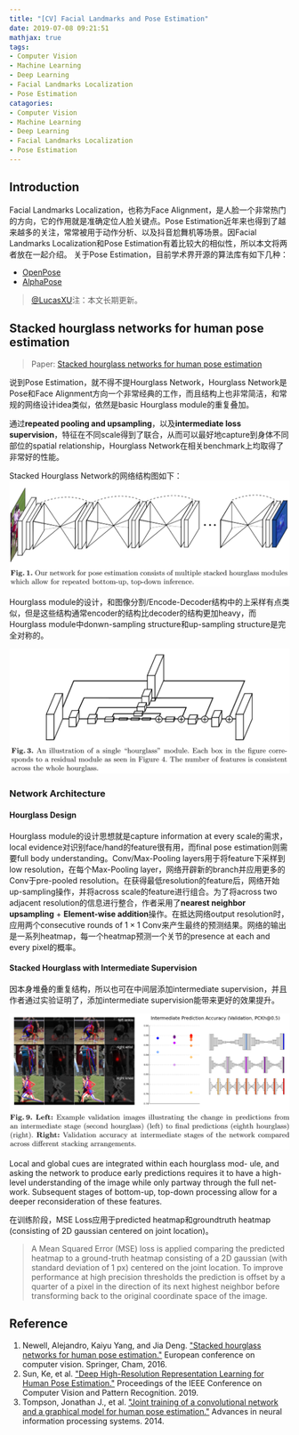 ```yaml
---
title: "[CV] Facial Landmarks and Pose Estimation"
date: 2019-07-08 09:21:51
mathjax: true
tags:
- Computer Vision
- Machine Learning
- Deep Learning
- Facial Landmarks Localization
- Pose Estimation
catagories:
- Computer Vision
- Machine Learning
- Deep Learning
- Facial Landmarks Localization
- Pose Estimation
---
```

## Introduction
Facial Landmarks Localization，也称为Face Alignment，是人脸一个非常热门的方向，它的作用就是准确定位人脸关键点。Pose Estimation近年来也得到了越来越多的关注，常常被用于动作分析、以及抖音尬舞机等场景。因Facial Landmarks Localization和Pose Estimation有着比较大的相似性，所以本文将两者放在一起介绍。
关于Pose Estimation，目前学术界开源的算法库有如下几种：
* [OpenPose](https://github.com/CMU-Perceptual-Computing-Lab/openpose.git)
* [AlphaPose](https://github.com/MVIG-SJTU/AlphaPose.git)

> [@LucasXU](https://www.zhihu.com/people/xulu-0620/activities)注：本文长期更新。


## Stacked hourglass networks for human pose estimation
> Paper: [Stacked hourglass networks for human pose estimation](https://arxiv.org/pdf/1603.06937.pdf)

说到Pose Estimation，就不得不提Hourglass Network，Hourglass Network是Pose和Face Alignment方向一个非常经典的工作，而且结构上也非常简洁，和常规的网络设计idea类似，依然是basic Hourglass module的重复叠加。

通过**repeated pooling and upsampling**，以及**intermediate loss supervision**，特征在不同scale得到了联合，从而可以最好地capture到身体不同部位的spatial relationship，Hourglass Network在相关benchmark上均取得了非常好的性能。

Stacked Hourglass Network的网络结构图如下：
![Stacked Hourglass Network](https://raw.githubusercontent.com/lucasxlu/blog/master/source/_posts/cv-landmarks-pose/stacked_hourglass_network.png)

Hourglass module的设计，和图像分割/Encode-Decoder结构中的上采样有点类似，但是这些结构通常encoder的结构比decoder的结构更加heavy，而Hourglass module中donwn-sampling structure和up-sampling structure是完全对称的。

![Hourglass module](https://raw.githubusercontent.com/lucasxlu/blog/master/source/_posts/cv-landmarks-pose/hourglass_module.png)

### Network Architecture
#### Hourglass Design
Hourglass module的设计思想就是capture information at every scale的需求，local evidence对识别face/hand的feature很有用，而final pose estimation则需要full body understanding。Conv/Max-Pooling layers用于将feature下采样到low resolution，在每个Max-Pooling layer，网络开辟新的branch并应用更多的Conv于pre-pooled resolution。在获得最低resolution的feature后，网络开始up-sampling操作，并将across scale的feature进行组合。为了将across two adjacent resolution的信息进行整合，作者采用了**nearest neighbor upsampling** + **Element-wise addition**操作。在抵达网络output resolution时，应用两个consecutive rounds of $1\times 1$ Conv来产生最终的预测结果。网络的输出是一系列heatmap，每一个heatmap预测一个关节的presence at each and every pixel的概率。

#### Stacked Hourglass with Intermediate Supervision
因本身堆叠的重复结构，所以也可在中间层添加intermediate supervision，并且作者通过实验证明了，添加intermediate supervision能带来更好的效果提升。

![Intermediate Supervision Accuracy](https://raw.githubusercontent.com/lucasxlu/blog/master/source/_posts/cv-landmarks-pose/inter_supervision_acc.png)

Local and global cues are integrated within each hourglass mod- ule, and asking the network to produce early predictions requires it to have a high-level understanding of the image while only partway through the full net- work. Subsequent stages of bottom-up, top-down processing allow for a deeper reconsideration of these features.

在训练阶段，MSE Loss应用于predicted heatmap和groundtruth heatmap (consisting of 2D gaussian centered on joint location)。

> A Mean Squared Error (MSE) loss is applied comparing the predicted heatmap to a ground-truth heatmap consisting of a 2D gaussian (with standard deviation of 1 px) centered on the joint location. To improve performance at high precision thresholds the prediction is offset by a quarter of a pixel in the direction of its next highest neighbor before transforming back to the original coordinate space of the image.



## Reference
1. Newell, Alejandro, Kaiyu Yang, and Jia Deng. ["Stacked hourglass networks for human pose estimation."](https://arxiv.org/pdf/1603.06937.pdf) European conference on computer vision. Springer, Cham, 2016.
2. Sun, Ke, et al. ["Deep High-Resolution Representation Learning for Human Pose Estimation."](http://openaccess.thecvf.com/content_CVPR_2019/papers/Sun_Deep_High-Resolution_Representation_Learning_for_Human_Pose_Estimation_CVPR_2019_paper.pdf) Proceedings of the IEEE Conference on Computer Vision and Pattern Recognition. 2019.
3. Tompson, Jonathan J., et al. ["Joint training of a convolutional network and a graphical model for human pose estimation."](https://papers.nips.cc/paper/5573-joint-training-of-a-convolutional-network-and-a-graphical-model-for-human-pose-estimation.pdf) Advances in neural information processing systems. 2014.
